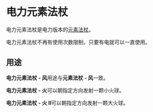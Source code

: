 # 电力元素法杖

电力元素法杖是电力版本的[元素法杖](https://slimefun-wiki.guizhanss.cn/Elemental-Staves)。

电力元素法杖不再有使用次数限制，只要有电就可以一直使用。

## 用途

**电力元素法杖 - 风**用途与**元素法杖 - 风**一致。

**电力元素法杖 - 火**可以朝指定方向发射一颗小火球。

**电力元素法杖 - 火 II**可以朝指定方向发射一颗大火球。
